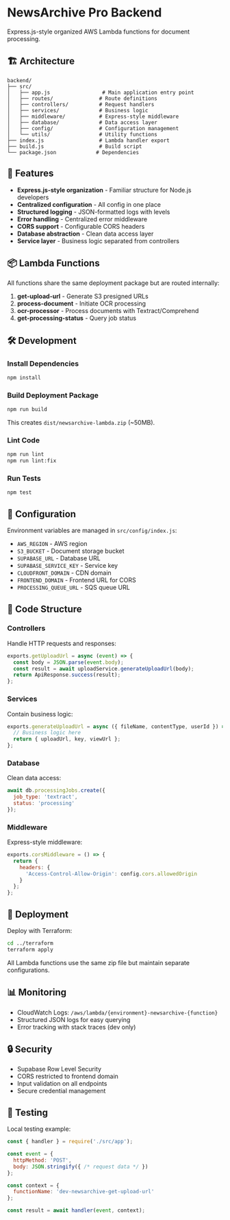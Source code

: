 # NewsArchive Pro Backend

Express.js-style organized AWS Lambda functions for document processing.

## 🏗️ Architecture

```
backend/
├── src/
│   ├── app.js                 # Main application entry point
│   ├── routes/               # Route definitions
│   ├── controllers/          # Request handlers
│   ├── services/             # Business logic
│   ├── middleware/           # Express-style middleware
│   ├── database/             # Data access layer
│   ├── config/               # Configuration management
│   └── utils/                # Utility functions
├── index.js                  # Lambda handler export
├── build.js                  # Build script
└── package.json             # Dependencies
```

## 🚀 Features

- **Express.js-style organization** - Familiar structure for Node.js developers
- **Centralized configuration** - All config in one place
- **Structured logging** - JSON-formatted logs with levels
- **Error handling** - Centralized error middleware
- **CORS support** - Configurable CORS headers
- **Database abstraction** - Clean data access layer
- **Service layer** - Business logic separated from controllers

## 📦 Lambda Functions

All functions share the same deployment package but are routed internally:

1. **get-upload-url** - Generate S3 presigned URLs
2. **process-document** - Initiate OCR processing
3. **ocr-processor** - Process documents with Textract/Comprehend
4. **get-processing-status** - Query job status

## 🛠️ Development

### Install Dependencies
```bash
npm install
```

### Build Deployment Package
```bash
npm run build
```

This creates `dist/newsarchive-lambda.zip` (~50MB).

### Lint Code
```bash
npm run lint
npm run lint:fix
```

### Run Tests
```bash
npm test
```

## 🔧 Configuration

Environment variables are managed in `src/config/index.js`:

- `AWS_REGION` - AWS region
- `S3_BUCKET` - Document storage bucket
- `SUPABASE_URL` - Database URL
- `SUPABASE_SERVICE_KEY` - Service key
- `CLOUDFRONT_DOMAIN` - CDN domain
- `FRONTEND_DOMAIN` - Frontend URL for CORS
- `PROCESSING_QUEUE_URL` - SQS queue URL

## 📝 Code Structure

### Controllers
Handle HTTP requests and responses:
```javascript
exports.getUploadUrl = async (event) => {
  const body = JSON.parse(event.body);
  const result = await uploadService.generateUploadUrl(body);
  return ApiResponse.success(result);
};
```

### Services
Contain business logic:
```javascript
exports.generateUploadUrl = async ({ fileName, contentType, userId }) => {
  // Business logic here
  return { uploadUrl, key, viewUrl };
};
```

### Database
Clean data access:
```javascript
await db.processingJobs.create({
  job_type: 'textract',
  status: 'processing'
});
```

### Middleware
Express-style middleware:
```javascript
exports.corsMiddleware = () => {
  return {
    headers: {
      'Access-Control-Allow-Origin': config.cors.allowedOrigin
    }
  };
};
```

## 🚢 Deployment

Deploy with Terraform:
```bash
cd ../terraform
terraform apply
```

All Lambda functions use the same zip file but maintain separate configurations.

## 📊 Monitoring

- CloudWatch Logs: `/aws/lambda/{environment}-newsarchive-{function}`
- Structured JSON logs for easy querying
- Error tracking with stack traces (dev only)

## 🔒 Security

- Supabase Row Level Security
- CORS restricted to frontend domain
- Input validation on all endpoints
- Secure credential management

## 🧪 Testing

Local testing example:
```javascript
const { handler } = require('./src/app');

const event = {
  httpMethod: 'POST',
  body: JSON.stringify({ /* request data */ })
};

const context = {
  functionName: 'dev-newsarchive-get-upload-url'
};

const result = await handler(event, context);
```